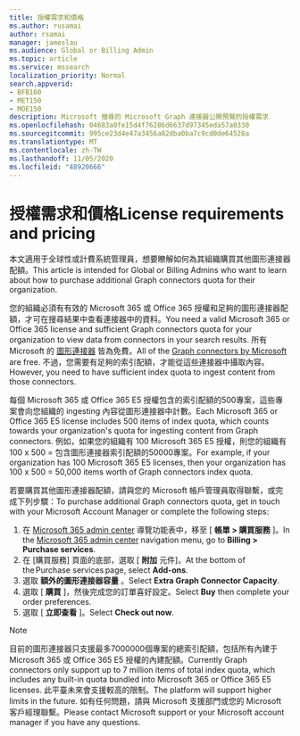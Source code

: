 ```yaml
---
title: 授權需求和價格
ms.author: rusamai
author: rsamai
manager: jameslau
ms.audience: Global or Billing Admin
ms.topic: article
ms.service: mssearch
localization_priority: Normal
search.appverid:
- BFB160
- MET150
- MOE150
description: Microsoft 搜尋的 Microsoft Graph 連接器公開預覽的授權需求
ms.openlocfilehash: 04683a0fe15d4f76286d6637d97345eda57a0330
ms.sourcegitcommit: 995ce23d4e47a3456a02dba0ba7c9cd0de64528a
ms.translationtype: MT
ms.contentlocale: zh-TW
ms.lasthandoff: 11/05/2020
ms.locfileid: "48920666"
---
```

# <a name="license-requirements-and-pricing"></a><span data-ttu-id="6fe24-103">授權需求和價格</span><span class="sxs-lookup"><span data-stu-id="6fe24-103">License requirements and pricing</span></span>

<span data-ttu-id="6fe24-104">本文適用于全球性或計費系統管理員，想要瞭解如何為其組織購買其他圖形連接器配額。</span><span class="sxs-lookup"><span data-stu-id="6fe24-104">This article is intended for Global or Billing Admins who want to learn about how to purchase additional Graph connectors quota for their organization.</span></span>

<span data-ttu-id="6fe24-105">您的組織必須有有效的 Microsoft 365 或 Office 365 授權和足夠的圖形連接器配額，才可在搜尋結果中查看連接器中的資料。</span><span class="sxs-lookup"><span data-stu-id="6fe24-105">You need a valid Microsoft 365 or Office 365 license and sufficient Graph connectors quota for your organization to view data from connectors in your search results.</span></span> <span data-ttu-id="6fe24-106">所有 Microsoft 的 [圖形連接器](configure-connector.md) 皆為免費。</span><span class="sxs-lookup"><span data-stu-id="6fe24-106">All of the [Graph connectors by Microsoft](configure-connector.md) are free.</span></span> <span data-ttu-id="6fe24-107">不過，您需要有足夠的索引配額，才能從這些連接器中攝取內容。</span><span class="sxs-lookup"><span data-stu-id="6fe24-107">However, you need to have sufficient index quota to ingest content from those connectors.</span></span>

<span data-ttu-id="6fe24-108">每個 Microsoft 365 或 Office 365 E5 授權包含的索引配額的500專案，這些專案會向您組織的 ingesting 內容從圖形連接器中計數。</span><span class="sxs-lookup"><span data-stu-id="6fe24-108">Each Microsoft 365 or Office 365 E5 license includes 500 items of index quota, which counts towards your organization's quota for ingesting content from Graph connectors.</span></span> <span data-ttu-id="6fe24-109">例如，如果您的組織有 100 Microsoft 365 E5 授權，則您的組織有 100 x 500 = 包含圖形連接器索引配額的50000專案。</span><span class="sxs-lookup"><span data-stu-id="6fe24-109">For example, if your organization has 100 Microsoft 365 E5 licenses, then your organization has 100 x 500 = 50,000 items worth of Graph connectors index quota.</span></span>

<span data-ttu-id="6fe24-110">若要購買其他圖形連接器配額，請與您的 Microsoft 帳戶管理員取得聯繫，或完成下列步驟：</span><span class="sxs-lookup"><span data-stu-id="6fe24-110">To purchase additional Graph connectors quota, get in touch with your Microsoft Account Manager or complete the following steps:</span></span>

1. <span data-ttu-id="6fe24-111">在 [Microsoft 365 admin center](https://admin.microsoft.com) 導覽功能表中，移至 [ **帳單 > 購買服務** ]。</span><span class="sxs-lookup"><span data-stu-id="6fe24-111">In the [Microsoft 365 admin center](https://admin.microsoft.com) navigation menu, go to **Billing > Purchase services**.</span></span>
2. <span data-ttu-id="6fe24-112">在 [購買服務] 頁面的底部，選取 [ **附加** 元件]。</span><span class="sxs-lookup"><span data-stu-id="6fe24-112">At the bottom of the Purchase services page, select **Add-ons**.</span></span>
3. <span data-ttu-id="6fe24-113">選取 **額外的圖形連接器容量** 。</span><span class="sxs-lookup"><span data-stu-id="6fe24-113">Select **Extra Graph Connector Capacity**.</span></span>
4. <span data-ttu-id="6fe24-114">選取 [ **購買** ]，然後完成您的訂單喜好設定。</span><span class="sxs-lookup"><span data-stu-id="6fe24-114">Select **Buy** then complete your order preferences.</span></span>
5. <span data-ttu-id="6fe24-115">選取 [ **立即查看** ]。</span><span class="sxs-lookup"><span data-stu-id="6fe24-115">Select **Check out now**.</span></span>

>[!NOTE]
><span data-ttu-id="6fe24-116">目前的圖形連接器只支援最多7000000個專案的總索引配額，包括所有內建于 Microsoft 365 或 Office 365 E5 授權的內建配額。</span><span class="sxs-lookup"><span data-stu-id="6fe24-116">Currently Graph connectors only support up to 7 million items of total index quota, which includes any built-in quota bundled into Microsoft 365 or Office 365 E5 licenses.</span></span> <span data-ttu-id="6fe24-117">此平臺未來會支援較高的限制。</span><span class="sxs-lookup"><span data-stu-id="6fe24-117">The platform will support higher limits in the future.</span></span> <span data-ttu-id="6fe24-118">如有任何問題，請與 Microsoft 支援部門或您的 Microsoft 客戶經理聯繫。</span><span class="sxs-lookup"><span data-stu-id="6fe24-118">Please contact Microsoft support or your Microsoft account manager if you have any questions.</span></span>
